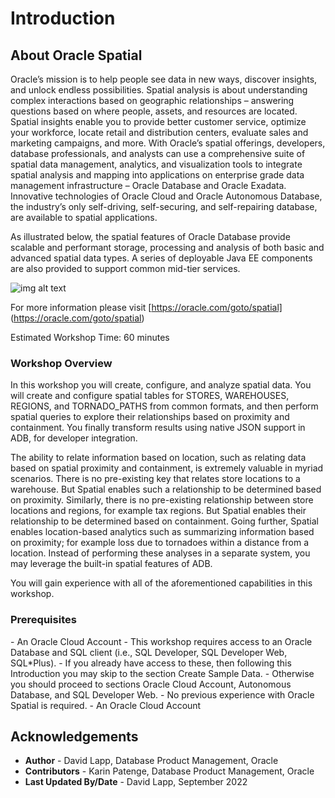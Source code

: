 # Introduction

## About Oracle Spatial

Oracle’s mission is to help people see data in new ways, discover insights, and unlock endless possibilities. Spatial analysis is about understanding complex interactions based on geographic relationships – answering questions based on where people, assets, and resources are located. Spatial insights enable you to provide better customer service, optimize your workforce, locate retail and distribution centers, evaluate sales and marketing campaigns, and more. With Oracle’s spatial offerings, developers, database professionals, and analysts can use a comprehensive suite of spatial data management, analytics, and visualization tools to integrate spatial analysis and mapping into applications on enterprise grade data management infrastructure – Oracle Database and Oracle Exadata. Innovative technologies of Oracle Cloud and Oracle Autonomous Database, the industry’s only self-driving, self-securing, and self-repairing database, are available to spatial applications. 

As illustrated below, the spatial features of Oracle Database provide scalable and performant storage, processing and analysis of both basic and advanced spatial data types. A series of deployable Java EE components are also provided to support common mid-tier services. 

  ![img alt text](./images/spatial-platform.png)

For more information please visit [https://oracle.com/goto/spatial] (https://oracle.com/goto/spatial)

Estimated Workshop Time: 60 minutes

### Workshop Overview

In this workshop you will create, configure, and analyze spatial data.  You will create and configure spatial tables for STORES, WAREHOUSES, REGIONS, and TORNADO\_PATHS from common formats, and then perform spatial queries to explore their relationships based on proximity and containment. You finally transform results using native JSON support in ADB, for developer integration. 

The ability to relate information based on location, such as relating data based on spatial proximity and containment, is extremely valuable in myriad scenarios.  There is no pre-existing key that relates store locations to a warehouse. But Spatial enables such a relationship to be determined based on proximity. Similarly, there is no pre-existing relationship between store locations and regions, for example tax regions. But Spatial enables their relationship to be determined based on containment. Going further, Spatial enables location-based analytics such as summarizing information based on proximity; for example loss due to tornadoes within a distance from a location. Instead of performing these analyses in a separate system, you may leverage the built-in spatial features of ADB.

You will gain experience with all of the aforementioned capabilities in this workshop. 


### Prerequisites

<if type="adb">
- An Oracle Cloud Account 
</if> 
<if type="anydb">
- This workshop requires access to an Oracle Database and SQL client (i.e., SQL Developer, SQL Developer Web, SQL*Plus). 
- If you already have access to these, then following this Introduction you may skip to the section Create Sample Data. 
- Otherwise you should proceed to sections Oracle Cloud Account, Autonomous Database, and SQL Developer Web.
- No previous experience with Oracle Spatial is required.
- An Oracle Cloud Account  
</if>

## Acknowledgements

* **Author** - David Lapp, Database Product Management, Oracle
* **Contributors** - Karin Patenge, Database Product Management, Oracle
* **Last Updated By/Date** - David Lapp, September 2022


